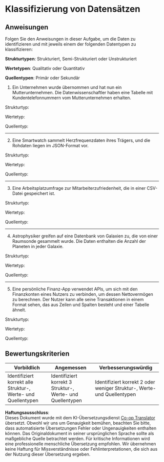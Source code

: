 <!--
CO_OP_TRANSLATOR_METADATA:
{
  "original_hash": "2e5cacb967c1e9dfd07809bfc441a0b4",
  "translation_date": "2025-08-24T21:35:34+00:00",
  "source_file": "1-Introduction/03-defining-data/assignment.md",
  "language_code": "de"
}
-->
# Klassifizierung von Datensätzen

## Anweisungen

Folgen Sie den Anweisungen in dieser Aufgabe, um die Daten zu identifizieren und mit jeweils einem der folgenden Datentypen zu klassifizieren:

**Strukturtypen**: Strukturiert, Semi-Strukturiert oder Unstrukturiert

**Wertetypen**: Qualitativ oder Quantitativ 

**Quellentypen**: Primär oder Sekundär

1. Ein Unternehmen wurde übernommen und hat nun ein Mutterunternehmen. Die Datenwissenschaftler haben eine Tabelle mit Kundentelefonnummern vom Mutterunternehmen erhalten.

Strukturtyp:

Wertetyp:

Quellentyp:

---

2. Eine Smartwatch sammelt Herzfrequenzdaten ihres Trägers, und die Rohdaten liegen im JSON-Format vor.

Strukturtyp:

Wertetyp:

Quellentyp:

---

3. Eine Arbeitsplatzumfrage zur Mitarbeiterzufriedenheit, die in einer CSV-Datei gespeichert ist.

Strukturtyp:

Wertetyp:

Quellentyp:

---

4. Astrophysiker greifen auf eine Datenbank von Galaxien zu, die von einer Raumsonde gesammelt wurde. Die Daten enthalten die Anzahl der Planeten in jeder Galaxie.

Strukturtyp:

Wertetyp:

Quellentyp:

---

5. Eine persönliche Finanz-App verwendet APIs, um sich mit den Finanzkonten eines Nutzers zu verbinden, um dessen Nettovermögen zu berechnen. Der Nutzer kann alle seine Transaktionen in einem Format sehen, das aus Zeilen und Spalten besteht und einer Tabelle ähnelt.

Strukturtyp:

Wertetyp:

Quellentyp:

## Bewertungskriterien

Vorbildlich | Angemessen | Verbesserungswürdig
--- | --- | -- |
Identifiziert korrekt alle Struktur-, Werte- und Quellentypen | Identifiziert korrekt 3 Struktur-, Werte- und Quellentypen | Identifiziert korrekt 2 oder weniger Struktur-, Werte- und Quellentypen |

**Haftungsausschluss**:  
Dieses Dokument wurde mit dem KI-Übersetzungsdienst [Co-op Translator](https://github.com/Azure/co-op-translator) übersetzt. Obwohl wir uns um Genauigkeit bemühen, beachten Sie bitte, dass automatisierte Übersetzungen Fehler oder Ungenauigkeiten enthalten können. Das Originaldokument in seiner ursprünglichen Sprache sollte als maßgebliche Quelle betrachtet werden. Für kritische Informationen wird eine professionelle menschliche Übersetzung empfohlen. Wir übernehmen keine Haftung für Missverständnisse oder Fehlinterpretationen, die sich aus der Nutzung dieser Übersetzung ergeben.